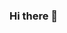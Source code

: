### Hi there 👋

<!--
**qiaoshurui/qiaoshurui** is a ✨ _special_ ✨ repository because its `README.md` (this file) appears on your GitHub profile.

Here are some ideas to get you started:

- 🔭 I’m currently studying in Henan Institute of Science and Technology.
- 🌱 I’m currently learning the Golang language and some knowledge of the backend.
- 📫 How to reach me: ...
- 😄 Pronouns: ...
- ⚡ Fun fact: 
    - Draw doodles that express my feelings
    - Watch some classic movies and poems
-->
